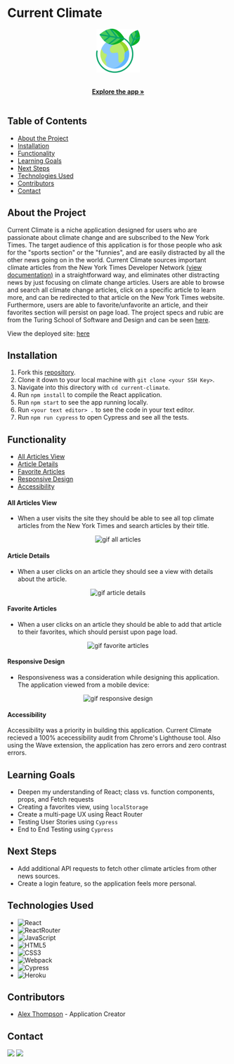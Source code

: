 <h1 align="left">Current Climate</h1>

<p align="center">
  <a href="https://current-climate.herokuapp.com/">
    <img src="./public/images/logo.svg" alt="Cartoon image of Earth with leaves above it" width="100" height='100'>
  </a>
    <p align="center">
    <br />
    <a href="https://current-climate.herokuapp.com/"><strong>Explore the app »</strong></a>
    <br />
    <br />
    </p>
  </p>

## Table of Contents

* [About the Project](#about-the-project)
* [Installation](#installation)
* [Functionality](#functionality)
* [Learning Goals](#learning-goals)
* [Next Steps](#next-steps)
* [Technologies Used](#technologies-used)
* [Contributors](#contributors)
* [Contact](#contact)


## About the Project

Current Climate is a niche application designed for users who are passionate about climate change and are subscribed to the New York Times. The target audience of this application is for those people who ask for the "sports section" or the "funnies", and are easily distracted by all the other news going on in the world. Current Climate sources important climate articles from the New York Times Developer Network [(view documentation)](https://developer.nytimes.com/) in a straightforward way, and eliminates other distracting news by just focusing on climate change articles. Users are able to browse and search all climate change articles, click on a specific article to learn more, and can be redirected to that article on the New York Times website. Furthermore, users are able to favorite/unfavorite an article, and their favorites section will persist on page load. The project specs and rubic are from the Turing School of Software and Design and can be seen [here](https://frontend.turing.edu/projects/module-3/niche-audience.html).


View the deployed site: [here](https://current-climate.herokuapp.com/)

## Installation

1. Fork this [repository](https://github.com/alexthompson207/current-climate).
2. Clone it down to your local machine with `git clone <your SSH Key>`.
3. Navigate into this directory with `cd current-climate`.
4. Run `npm install` to compile the React application.
5. Run `npm start` to see the app running locally.
6. Run `<your text editor> .` to see the code in your text editor.
7. Run `npm run cypress` to open Cypress and see all the tests.


## Functionality
* [All Articles View](#all-articles-view)
* [Article Details](#article-details)
* [Favorite Articles](#favorite-articles)
* [Responsive Design](#responsive-design)
* [Accessibility](#accessibility)

#### All Articles View 
- When a user visits the site they should be able to see all top climate articles from the New York Times and search articles by their title. 

<p align="center">
  <img alt="gif all articles" src="https://media.giphy.com/media/U4zGBjlbCEKRZyUwxD/giphy.gif">
</p>

#### Article Details
- When a user clicks on an article they should see a view with details about the article. 

<p align="center">
  <img alt="gif article details" src="https://media.giphy.com/media/v4QZTTiTcmfXuLXXY9/giphy.gif">
</p>

#### Favorite Articles
- When a user clicks on an article they should be able to add that article to their favorites, which should persist upon page load. 

<p align="center">
  <img alt="gif favorite articles" src="https://media.giphy.com/media/wUNm9SBrgCMtEAItJk/giphy.gif">
</p>

#### Responsive Design
- Responsiveness was a consideration while designing this application. The application viewed from a mobile device:

 <p align="center">
  <img alt="gif responsive design" src="https://media.giphy.com/media/agAS2KUF6ff3DYPExv/giphy.gif">
</p>

#### Accessibility 

Accessibility was a priority in building this application. Current Climate recieved a 100% acecessibility audit from Chrome's Lighthouse tool. Also using the Wave extension, the application has zero errors and zero contrast errors. 


## Learning Goals

- Deepen my understanding of React; class vs. function components, props, and Fetch requests
- Creating a favorites view, using `localStorage`
- Create a multi-page UX using React Router
- Testing User Stories using `Cypress`
- End to End Testing using `Cypress`

## Next Steps

- Add additional API requests to fetch other climate articles from other news sources.
- Create a login feature, so the application feels more personal.


## Technologies Used

- ![React](https://img.shields.io/badge/react%20-%2320232a.svg?&style=for-the-badge&logo=react&logoColor=%2361DAFB)
- ![ReactRouter](https://camo.githubusercontent.com/4f9d20f3a284d2f6634282f61f82a62e99ee9906537dc9859decfdc9efbb51ec/68747470733a2f2f696d672e736869656c64732e696f2f62616467652f52656163745f526f757465722d4341343234353f7374796c653d666f722d7468652d6261646765266c6f676f3d72656163742d726f75746572266c6f676f436f6c6f723d7768697465)
- ![JavaScript](https://img.shields.io/badge/javascript%20-%23323330.svg?&style=for-the-badge&logo=javascript&logoColor=%23F7DF1E)
- ![HTML5](https://img.shields.io/badge/html5%20-%23E34F26.svg?&style=for-the-badge&logo=html5&logoColor=white)
- ![CSS3](https://img.shields.io/badge/css3%20-%231572B6.svg?&style=for-the-badge&logo=css3&logoColor=white)
- ![Webpack](https://img.shields.io/badge/webpack%20-%238DD6F9.svg?&style=for-the-badge&logo=webpack&logoColor=black)
- ![Cypress](https://img.shields.io/badge/cypress%20-%2317202C.svg?&style=for-the-badge&logo=cypress&logoColor=white)
- ![Heroku](https://img.shields.io/badge/Heroku-430098?style=for-the-badge&logo=heroku&logoColor=white)

## Contributors
* [Alex Thompson](https://github.com/alexthompson207) - Application Creator


## Contact

[<img src="https://img.shields.io/badge/LinkedIn-alex--thompson-informational?style=for-the-badge&labelColor=black&logo=linkedin&logoColor=0077b5&&color=0077b5"/>][linkedin]
[<img src="https://img.shields.io/badge/Github-AlexThompson207-informational?style=for-the-badge&labelColor=black&logo=github&color=8B0BD5"/>][github]

<!-- Personal Definitions  -->

[linkedin]: https://www.linkedin.com/in/alex-thompson-he-him/
[github]: https://github.com/alexthompson207
